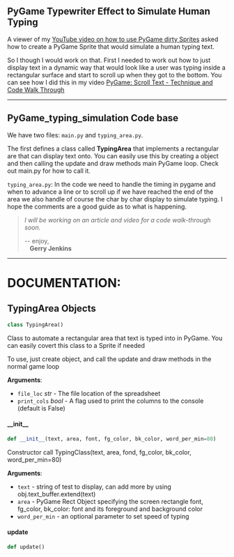 ## PyGame Typewriter Effect to Simulate Human Typing

A viewer of my [YouTube video on how to use PyGame dirty Sprites](https://youtu.be/Pu5_8F_KaHI) 
asked how to create a PyGame Sprite that would simulate a human typing text.

So I though I would work on that. First I needed to work out how to just display text in a dynamic way that 
would look like a user was typing inside a rectangular surface and start to scroll up when they got to the bottom.
You can see how I did this in my video
[PyGame: Scroll Text - Technique and Code Walk Through](https://youtu.be/PWd2CJfdx1A)

----
## PyGame_typing_simulation Code base

We have two files:  `main.py` and `typing_area.py`.

The first defines a class called **TypingArea** that implements a rectangular are that can display
text onto. You can easily use this by creating a object and then calling the update and draw methods
main PyGame loop. Check out main.py for how to call it.

`typing_area.py`:
In the code we need to handle the timing in pygame
and when to advance a line or to scroll up if we have reached the end of the area
we also handle of course the char by char display to simulate typing. I hope the
comments are a good guide as to what is happening.

> *I will be working on an article and video for a code walk-through soon.*
>
>-- enjoy, \
>   &nbsp;&nbsp;&nbsp;**Gerry Jenkins**
> 
> 
---
# DOCUMENTATION:

## TypingArea Objects

```python
class TypingArea()
```

Class to automate a rectangular area that text is typed into in PyGame. You can easily covert this
class to a Sprite if needed

To use, just create object, and call the update and draw methods in the normal game loop

**Arguments**:

- `file_loc` _str_ - The file location of the spreadsheet
- `print_cols` _bool_ - A flag used to print the columns to the console
  (default is False)

#### \_\_init\_\_

```python
def __init__(text, area, font, fg_color, bk_color, word_per_min=80)
```

Constructor call  TypingClass(text, area, fond, fg_color, bk_color, word_per_min=80)

**Arguments**:

- `text` - string of test to display, can add more by using obj.text_buffer.extend(text)
- `area` - PyGame Rect Object specifying the screen rectangle
  font, fg_color, bk_color: font and its foreground and background color
- `word_per_min` - an optional parameter to set speed of typing

#### update

```python
def update()
```
